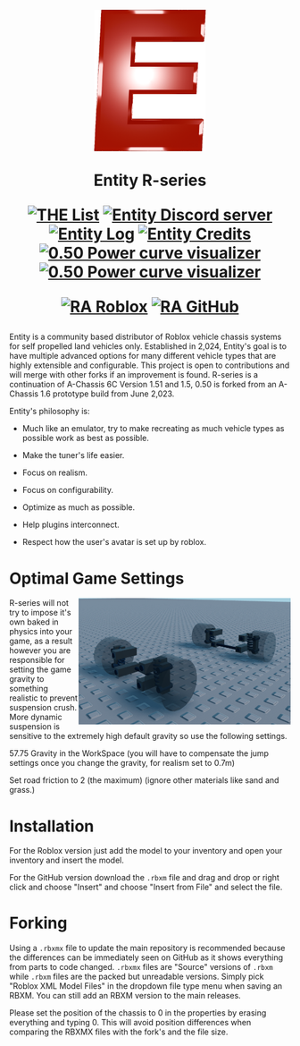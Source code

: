 <h1 align="center">
  <br>
<img alt="Entity logo" src="https://github.com/totallyahuman445/Roblox-Entity-R-series/blob/main/Logo.png?raw=true" width="200px"
  <br>
  
  <b>Entity R-series</b>
  <br>
  
  <b>[![THE List](https://flat.badgen.net/badge/THE%20List/Link/blue?icon=https://static.wikia.nocookie.net/logopedia/images/0/0e/Docs_2020.svg)](https://docs.google.com/document/d/1WvOWw7ST4ZWpsCfXM3abJTTBkCA40NsayIEIdCRJOYM/edit?usp=sharing)
[![Entity Discord server](https://flat.badgen.net/badge/Discord/Link/purple?icon=discord)](https://discord.gg/bS2A448Vrk)
[![Entity Log](https://flat.badgen.net/badge/Log/Link/blue?icon=https://static.wikia.nocookie.net/logopedia/images/0/0e/Docs_2020.svg)](https://docs.google.com/document/d/1SLW5NOAysg2rE6C52WEPnmOas_MNbeVNEv0xv2f__ps/edit?usp=sharing)
[![Entity Credits](https://flat.badgen.net/badge/Credits/Link/blue?icon=https://static.wikia.nocookie.net/logopedia/images/0/0e/Docs_2020.svg)](https://docs.google.com/document/d/1-mIgEhmugHfVUDz4vzZMS7XYMoEdLKedy0MedRqvbyA/edit?usp=sharing )</b>
[![0.50 Power curve visualizer](https://flat.badgen.net/badge/Power%20curve%20visualizer/Link/green?icon=https://upload.wikimedia.org/wikipedia/commons/a/a0/Desmos_logo.svg)](https://www.desmos.com/calculator/bwifpb5lsh)</b>
[![0.50 Power curve visualizer](https://flat.badgen.net/badge/Tire%20graphs/Link/green?icon=https://upload.wikimedia.org/wikipedia/commons/a/a0/Desmos_logo.svg)](https://www.desmos.com/calculator/lhxwlpppyh)</b>

<b>[![RA Roblox](https://flat.badgen.net/badge/RA/0.50.7/red?icon=https://static.wikia.nocookie.net/logopedia/images/b/b1/Roblox_2022_icon.svg)](https://create.roblox.com/store/asset/16598010136)
[![RA GitHub](https://flat.badgen.net/badge/RA/0.50.7/red?icon=github)](https://github.com/totallyahuman445/Roblox-Entity-R-series/releases/tag/0.50.7)</b>
  <br>
</h1>

Entity is a community based distributor of Roblox vehicle chassis systems for self propelled land vehicles only. Established in 2,024, Entity's goal is to have multiple advanced options for many different vehicle types that are highly extensible and configurable. This project is open to contributions and will merge with other forks if an improvement is found. R-series is a continuation of A-Chassis 6C Version 1.51 and 1.5, 0.50 is forked from an A-Chassis 1.6 prototype build from June 2,023. 

Entity's philosophy is:

- Much like an emulator, try to make recreating as much vehicle types as possible work as best as possible.

- Make the tuner's life easier.

- Focus on realism.

- Focus on configurability.

- Optimize as much as possible.

- Help plugins interconnect.

- Respect how the user's avatar is set up by roblox.

# Optimal Game Settings
<img alt="Screenshot" src="https://github.com/totallyahuman445/Roblox-Entity-R-series/blob/main/Screenshot.png?raw=true" width="380px" align="right">

R-series will not try to impose it's own baked in physics into your game, as a result however you are responsible for setting the game gravity to something realistic to prevent suspension crush. More dynamic suspension is sensitive to the extremely high default gravity so use the following settings.

57.75 Gravity in the WorkSpace (you will have to compensate the jump settings once you change the gravity, for realism set to 0.7m)

Set road friction to 2 (the maximum) (ignore other materials like sand and grass.)

# Installation
For the Roblox version just add the model to your inventory and open your inventory and insert the model.

For the GitHub version download the `.rbxm` file and drag and drop or right click and choose "Insert" and choose "Insert from File" and select the file.

# Forking
Using a `.rbxmx` file to update the main repository is recommended because the differences can be immediately seen on GitHub as it shows everything from parts to code changed. `.rbxmx` files are "Source" versions of `.rbxm` while `.rbxm` files are the packed but unreadable versions. Simply pick "Roblox XML Model Files" in the dropdown file type menu when saving an RBXM. You can still add an RBXM version to the main releases.

Please set the position of the chassis to 0 in the properties by erasing everything and typing 0. This will avoid position differences when comparing the RBXMX files with the fork's and the file size.
